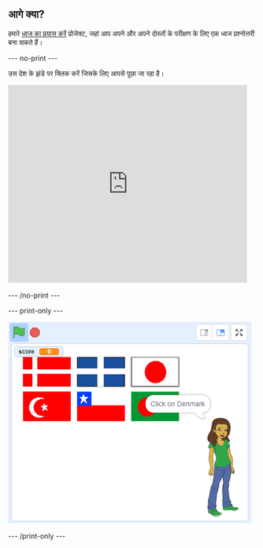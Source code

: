 ## आगे क्या?

हमारे [ध्वज का प्रयास करें](https://projects.raspberrypi.org/hi-IN/projects/guess-the-flag?utm_source=pathway&utm_medium=whatnext&utm_campaign=projects) प्रोजेक्ट, जहां आप अपने और अपने दोस्तों के परीक्षण के लिए एक ध्वज प्रश्नोत्तरी बना सकते हैं।

--- no-print ---

उस देश के झंडे पर क्लिक करें जिसके लिए आपसे पूछा जा रहा है।

<div class="scratch-preview">
  <iframe allowtransparency="true" width="485" height="402" src="https://scratch.mit.edu/projects/embed/276891625/?autostart=false" frameborder="0" scrolling="no"></iframe>
</div>

--- /no-print ---

--- print-only ---

![खेल खत्म](images/finished-game.png)

--- /print-only ---
